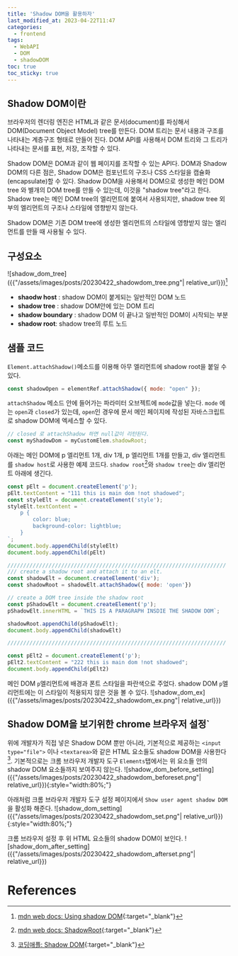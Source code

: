 ```yaml
---
title: 'Shadow DOM을 활용하자'
last_modified_at: 2023-04-22T11:47
categories:
  - frontend
tags:
  - WebAPI
  - DOM
  - shadowDOM
toc: true
toc_sticky: true
---
```



## Shadow DOM이란
브라우저의 렌더링 엔진은 HTML과 같은 문서(document)를 파싱해서 DOM(Document Object Model) tree를 만든다. DOM 트리는 문서 내용과 구조를 나타내는 계층구조 형태로 만들어 진다. DOM API를 사용해서 DOM 트리와 그 트리가 나타내는 문서를 표현, 저장, 조작할 수 있다. 

Shadow DOM은 DOM과 같이 웹 페이지를 조작할 수 있는 API다. DOM과 Shadow DOM의 다른 점은, Shadow DOM은 컴포넌트의 구조나 CSS 스타일을 캡슐화(encapsulate)할 수 있다. Shadow DOM을 사용해서 DOM으로 생성한 메인 DOM tree 와 별개의 DOM tree를 만들 수 있는데, 이것을 "shadow tree"라고 한다. Shadow tree는 메인 DOM tree의 엘리먼트에 붙여서 사용되지만, shadow tree 외부의 엘리먼트의 구조나 스타일에 영향받지 않는다. 

Shadow DOM은 기존 DOM tree에 생성한 엘리먼트의 스타일에 영향받지 않는 엘리먼트를 만들 때 사용될 수 있다. 


## 구성요소 
![shadow_dom_tree]({{"/assets/images/posts/20230422_shadowdom_tree.png"| relative_url}})[^fn1]

- **shaodw host**  : shadow DOM이 붙게되는 일반적인 DOM 노드
- **shadow tree** : shadow DOM안에 있는 DOM 트리
- **shadow boundary** : shadow DOM 이 끝나고 일반적인 DOM이 시작되는 부분
- **shadow root**: shadow tree의 루트 노드 



## 샘플 코드 
`Element.attachShadow()`메소드를 이용해 아무 엘리먼트에 shadow root을 붙일 수 있다. 
```javascript
const shadowOpen = elementRef.attachShadow({ mode: "open" });
```

`attachShadow` 메소드 안에 들어가는 파라미터 오브젝트에 `mode`값을 넣는다.
`mode` 에는 `open`과 `closed`가 있는데, `open`인 경우에 문서 메인 페이지에 작성된 자바스크립트로 shadow DOM에 엑세스할 수 있다. 
```javascript
// closed 로 attachShadow 하면 null값이 리턴된다.
const myShadowDom = myCustomElem.shadowRoot; 
```


아래는 메인 DOM에 p 엘리먼트 1개, div 1개, p 엘리먼트 1개를 만들고, div 엘리먼트를 `shadow host`로 사용한 예제 코드다. 
`shadow root`[^fn2]와 `shadow tree`는 div 엘리먼트 아래에 생긴다.


```javascript
const pElt = document.createElement('p');
pElt.textContent = "111 this is main dom !not shadowed"; 
const styleElt = document.createElement('style'); 
styleElt.textContent = `
    p {
        color: blue; 
        background-color: lightblue;
    }
`;
document.body.appendChild(styleElt)
document.body.appendChild(pElt)

/////////////////////////////////////////////////////////////////////
/// create a shadow root and attach it to an elt. 
const shadowElt = document.createElement('div'); 
const shadowRoot = shadowElt.attachShadow({ mode: 'open'})

// create a DOM tree inside the shadow root 
const pShadowElt = document.createElement('p'); 
pShadowElt.innerHTML = `THIS IS A PARAGRAPH INSDIE THE SHADOW DOM`;

shadowRoot.appendChild(pShadowElt); 
document.body.appendChild(shadowElt)

/////////////////////////////////////////////////////////////////////

const pElt2 = document.createElement('p');
pElt2.textContent = "222 this is main dom !not shadowed"; 
document.body.appendChild(pElt2)

```



메인 DOM `p`엘리먼트에 배경과 폰트 스타일을 파란색으로 주었다. shadow DOM `p`엘리먼트에는 이 스타일이 적용되지 않은 것을 볼 수 있다. 
![shadow_dom_ex]({{"/assets/images/posts/20230422_shadowdom_ex.png"| relative_url}})<!-- {:style="height:500px;"} -->


## Shadow DOM을 보기위한 chrome 브라우저 설정`
위에 개발자가 직접 넣은 Shadow DOM 뿐만 아니라, 기본적으로 제공하는 `<input type="file">` 이나 `<textarea>`와 같은 HTML 요소들도 shadow DOM을 사용한다[^fn3]. 
기본적으로는 크롬 브라우저 개발자 도구 `Elements`탭에서는 위 요소들 안의 shadow DOM 요소들까지 보여주지 않는다. 
![shadow_dom_before_setting]({{"/assets/images/posts/20230422_shadowdom_beforeset.png"| relative_url}}){:style="width:80%;"}

아래처럼 크롬 브라우저 개발자 도구 설정 페이지에서 `Show user agent shadow DOM`을 활성화 해준다.
![shadow_dom_setting]({{"/assets/images/posts/20230422_shadowdom_set.png"| relative_url}}){:style="width:80%;"}

크롬 브라우저 설정 후 위 HTML 요소들의 shadow DOM이 보인다.
![shadow_dom_after_setting]({{"/assets/images/posts/20230422_shadowdom_afterset.png"| relative_url}})


# References
[^fn1]: [mdn web docs: Using shadow DOM](https://developer.mozilla.org/en-US/docs/Web/API/Web_components/Using_shadow_DOM){:target="_blank"}
[^fn2]: [mdn web docs: ShadowRoot](https://developer.mozilla.org/en-US/docs/Web/API/ShadowRoot){:target="_blank"}
[^fn3]: [코딩애플: Shadow DOM](https://codingapple.com/unit/html-31-shadow-dom/){:target="_blank"}
